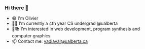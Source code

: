 ### Hi there 👋

- 😁 I'm Olivier
- 🔭🏫 I’m currently a 4th year CS undergrad @ualberta
- 🧐📚 I'm interested in web development, program synthesis and computer graphics
- 📫 Contact me: vadiaval@ualberta.ca
